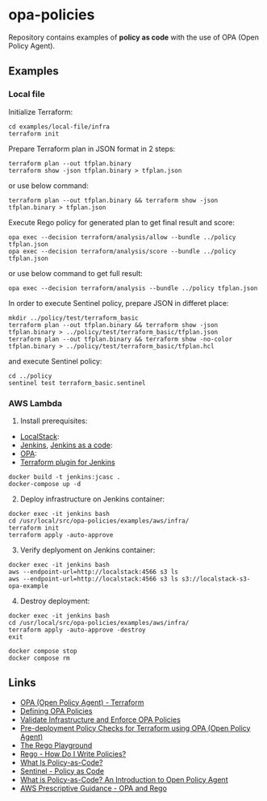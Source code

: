# opa-policies

Repository contains examples of **policy as code** with the use of OPA (Open Policy Agent).

## Examples

### Local file

Initialize Terraform:

```
cd examples/local-file/infra
terraform init
```

Prepare Terraform plan in JSON format in 2 steps:

```
terraform plan --out tfplan.binary
terraform show -json tfplan.binary > tfplan.json
```

or use below command:

```
terraform plan --out tfplan.binary && terraform show -json tfplan.binary > tfplan.json
```

Execute Rego policy for generated plan to get final result and score:

```
opa exec --decision terraform/analysis/allow --bundle ../policy tfplan.json
opa exec --decision terraform/analysis/score --bundle ../policy tfplan.json
```

or use below command to get full result:

```
opa exec --decision terraform/analysis --bundle ../policy tfplan.json
```

In order to execute Sentinel policy, prepare JSON in differet place:

```
mkdir ../policy/test/terraform_basic
terraform plan --out tfplan.binary && terraform show -json tfplan.binary > ../policy/test/terraform_basic/tfplan.json
terraform plan --out tfplan.binary && terraform show -no-color tfplan.binary > ../policy/test/terraform_basic/tfplan.hcl
```

and execute Sentinel policy:

```
cd ../policy
sentinel test terraform_basic.sentinel
```

### AWS Lambda

1. Install prerequisites:
* [LocalStack](https://docs.localstack.cloud/get-started/#localstack-cli):
* [Jenkins](https://hub.docker.com/_/jenkins), [Jenkins as a code](https://www.digitalocean.com/community/tutorials/how-to-automate-jenkins-setup-with-docker-and-jenkins-configuration-as-code):
* [OPA](https://www.openpolicyagent.org/docs/latest/#running-opa):
* [Terraform plugin for Jenkins](https://plugins.jenkins.io/terraform/)

```
docker build -t jenkins:jcasc .
docker-compose up -d
```

2. Deploy infrastructure on Jenkins container:

```
docker exec -it jenkins bash
cd /usr/local/src/opa-policies/examples/aws/infra/
terraform init
terraform apply -auto-approve
```

3. Verify deplyoment on Jenkins container:

```
docker exec -it jenkins bash
aws --endpoint-url=http://localstack:4566 s3 ls
aws --endpoint-url=http://localstack:4566 s3 ls s3://localstack-s3-opa-example
```

4. Destroy deployment:

```
docker exec -it jenkins bash
cd /usr/local/src/opa-policies/examples/aws/infra/
terraform apply -auto-approve -destroy
exit

docker compose stop
docker compose rm
```

## Links

* [OPA (Open Policy Agent) - Terraform](https://www.openpolicyagent.org/docs/latest/terraform/)
* [Defining OPA Policies](https://developer.hashicorp.com/terraform/cloud-docs/policy-enforcement/opa)
* [Validate Infrastructure and Enforce OPA Policies](https://developer.hashicorp.com/terraform/tutorials/cloud/validation-enforcement)
* [Pre-deployment Policy Checks for Terraform using OPA (Open Policy Agent)](https://medium.com/airwalk/pre-deployment-policy-checks-for-terraform-using-opa-open-policy-agent-96e2ae60f9f5)
* [The Rego Playground](https://play.openpolicyagent.org/)
* [Rego - How Do I Write Policies?](https://www.openpolicyagent.org/docs/v0.13.5/how-do-i-write-policies/)
* [What Is Policy-as-Code?](https://www.paloaltonetworks.com/cyberpedia/what-is-policy-as-code)
* [Sentinel - Policy as Code](https://docs.hashicorp.com/sentinel/concepts/policy-as-code)
* [What is Policy-as-Code? An Introduction to Open Policy Agent](https://blog.gitguardian.com/what-is-policy-as-code-an-introduction-to-open-policy-agent/)
* [AWS Prescriptive Guidance - OPA and Rego](https://docs.aws.amazon.com/prescriptive-guidance/latest/saas-multitenant-api-access-authorization/abac-examples.html)
